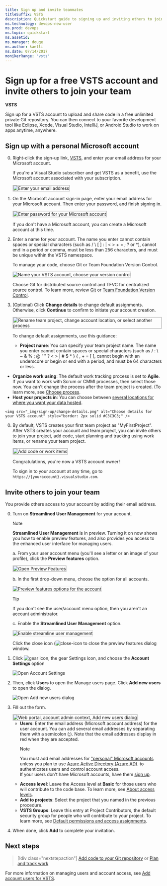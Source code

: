 ```yaml
---
title: Sign up and invite teammates
titleSuffix: VSTS   
description: Quickstart guide to signing up and inviting others to join a team project in Visual Studio Team Services 
ms.technology: devops-new-user 
ms.prod: devops
ms.topic: quickstart
ms.assetid: 
ms.manager: douge
ms.author: kaelli
ms.date: 07/14/2017
monikerRange: 'vsts'
---
```



# Sign up for a free VSTS account and invite others to join your team

**VSTS**
 
Sign up for a VSTS 
account to upload and share code in a free unlimited private 
Git repository. You can then connect to your favorite development tool like Eclipse, Xcode, 
Visual Studio, IntelliJ, or Android Studio to work on apps anytime, anywhere. 

<a name="MicrosoftAccount"></a>

## Sign up with a personal Microsoft account

0.	Right-click the sign-up link, [VSTS](https://go.microsoft.com/fwlink/?LinkId=307137&clcid=0x409), and enter 
your email address for your Microsoft account. 

	If you're a Visual Studio subscriber 
	and get VSTS as a benefit, 
	use the Microsoft account associated with your subscription. 

	<img src="../organizations/accounts/_img/_shared/sign-in.png" alt="Enter your email address" style="border: 2px solid #C3C3C3;" />

0.	On the Microsoft account sign-in page, 
enter your email address for your Microsoft account. 
Then enter your password, and finish signing in.

	<img src="../organizations/accounts/_img/_shared/sign-in-msa2.png" alt="Enter password for your Microsoft account" style="border: 2px solid #C3C3C3;" />

	If you don't have a Microsoft account, 
	you can create a Microsoft account at this time. 

0.	Enter a name for your account. The name you enter cannot contain spaces or special characters (such as / \ [ ] : | < > + = ; ? or &#42;), cannot end in a period or comma, must be less than 256 characters, and must be unique within the VSTS namespace. 

	To manage your code, choose Git or Team Foundation Version Control.

	<img src="../organizations/accounts/_img/sign-up-visual-studio-team-services/create-team-services-organization.png" alt="Name your VSTS account, choose your version control" style="border: 1px solid #C3C3C3;" />

	Choose Git for distributed source control and TFVC for centralized source control. To learn more, review [Git](../git/overview.md) 
	or [Team Foundation Version Control](../tfvc/overview.md).

0.	(Optional) Click **Change details** to change default assignments. Otherwise, click **Continue** to confirm to initiate your account creation.

	<img src="../organizations/accounts/_img/sign-up-visual-studio-team-services/check-organization-location-standard.png" alt="Rename team project, change account location, or select another process" style="border: 2px solid #C3C3C3;" />

	To change default assignments, use this guidance:

	- **Project name**: You can specify your team project name. The name you enter cannot contain spaces or special characters (such as / : \ ~ & % ; @ ' " ? < > | # $ &#42; } { , + = [ ], cannot begin with an underscore or begin or end with a period, and must be 64 characters or less.
   - **Organize work using**: The default work tracking process is set to **Agile**. If you want to work with Scrum or CMMI processes, then select those now.  You can't change the process after the team project is created. (To learn more, see [Choose process](../work/work-items/guidance/choose-process.md). 
   - **Host your projects in**: You can choose between [several locations for where you want your data hosted](https://www.microsoft.com/en-us/trustcenter/privacy/vsts-location).
 
	<img src="_img/sign-up/change-details.png" alt="Choose details for your VSTS account" style="border: 2px solid #C3C3C3;" />

0.	By default, VSTS creates your first team project as "MyFirstProject". After VSTS creates your account and team project, 
you can invite others to join your project, add code, start planning and tracking using work items, or rename your team project. 

	<img src="../organizations/accounts/_img/_shared/team-project-created.png" alt="Add code or work items" style="border: 2px solid #C3C3C3;" />

	Congratulations, you're now a VSTS account owner! 

	To sign in to your account at any time, go to ```https://{youraccount}.visualstudio.com```.

<a id="invite-others" />

## Invite others to join your team 

You provide others access to your account by adding their email address. 

0. Turn on **Streamlined User Management** for your account. 

	> [!NOTE] 
	> **Streamlined User Management** is in preview. Turning it on now shows you how to enable preview features, and also provides you access to the enhanced user interface for managing users. 

	a. From your user account menu (you'll see a letter or an image of your profile), click the **Preview features** option.   
	<!--- <img src="_img/invite-users-open-preview-features.png" alt="Click on your user account menu, choose Preview Features" style="border: 2px solid #C3C3C3;" /> -->
	<img src="../_shared/_img/preview-features-open.png" alt="Open Preview Features" style="border: 2px solid #C3C3C3;" /> 

	b. In the first drop-down menu, choose the option for all accounts. 

	<img src="../project/navigation/_img/preview-features-admin-s117.png" alt="Preview features options for the account" style="border: 1px solid #CCCCCC;" /> 

	>[!TIP]  
	>If you don't see the user/account menu option, then you aren't an account administrator. 

	c. Enable the **Streamlined User Management** option. 

	<img src="_img/sign-up-invite-users-streamline-user-mngment.png" alt="Enable streamline user management" style="border: 1px solid #CCCCCC;" /> 

	Click the close icon (![close-icon](../_img/icons/close-icon.png) to close the preview features dialog window. 

0. Click ![gear icon](../_img/icons/gear-icon.png), the gear Settings icon, and choose the **Account Settings** option
 
	![Open Account Settings](_img/sign-up/open-account-settings.png)

0. Then, click **Users** to open the Manage users page. Click **Add new users** to open the dialog. 

	![Open Add new users dialog](_img/sign-up/add-new-users.png)

0. Fill out the form. 
 
	<img src="_img/invite-users-add-user-dialog.png" alt="Web portal, account admin context, Add new users dialog" style="border: 2px solid #C3C3C3;" />   

	- **Users**: Enter the email address (Microsoft account address) for the user account. You can add several email addresses by separating them with a semicolon (;). Note that the email addresses display in red when they are accepted.  
		> [!NOTE]   
		> You must add email addresses for 
		> ["personal" Microsoft accounts](https://www.microsoft.com/account) 
		> unless you plan to use [Azure Active Directory (Azure AD)](https://azure.microsoft.com/documentation/articles/active-directory-whatis/). 
		> to authenticates users and control account access.  
		> If your users don't have Microsoft accounts, 
		> have them [sign up](https://signup.live.com/).  
	- **Access level**: Leave the Access level at **Basic** for those users who will contribute to the code base. To learn more, see [About access levels](../organizations/security/access-levels.md). 
	- **Add to projects**: Select the project that you named in the previous procedure. 
	- **VSTS Groups**: Leave this entry at Project Contributors, the default security group for people who will contribute to your project. To learn more, see [Default permissions and access assignments](../organizations/security/permissions-access.md). 

0. When done, click **Add** to complete your invitation. 

## Next steps  
 
> [!div class="nextstepaction"]
> [Add code to your Git repository](code-with-git.md) 
> or 
> [Plan and track work](plan-track-work.md) 

For more information on managing users and account access, see [Add account users for VSTS](../organizations/accounts/add-account-users-from-user-hub.md).
 
